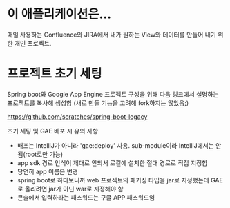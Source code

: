 # 이 애플리케이션은...
매일 사용하는 Confluence와 JIRA에서 내가 원하는 View와 데이터를 만들어 내기 위한 개인 프로젝트.

# 프로젝트 초기 세팅
Spring boot와 Google App Engine 프로젝트 구성을 위해 다음 링크에서 설명하는 프로젝트를 복사해 생성함 (새로 만들 기능을 고려해 fork하지는 않았음;)

https://github.com/scratches/spring-boot-legacy

초기 세팅 및 GAE 배포 시 유의 사항

- 배포는 IntelliJ가 아니라 'gae:deploy' 사용. sub-module이라 IntelliJ에서는 안됨(root로만 가능)
- app sdk 경로 인식이 제대로 안되서 로컬에 설치한 절대 경로로 직접 지정함
- 당연히 app 이름은 변경
- spring boot로 하다보니까 web 프로젝트의 패키징 타입을 jar로 지정했는데 GAE로 올리려면 jar가 아닌 war로 지정해야 함
- 콘솔에서 입력하라는 패스워드는 구글 APP 패스워드임
